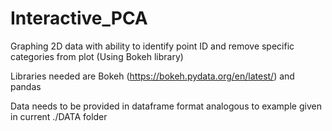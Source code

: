 # Interactive_PCA
Graphing 2D data with ability to identify point ID and remove specific categories from plot (Using Bokeh library)

Libraries needed are Bokeh (https://bokeh.pydata.org/en/latest/) and pandas 

Data needs to be provided in dataframe format analogous to example given in current ./DATA folder 
